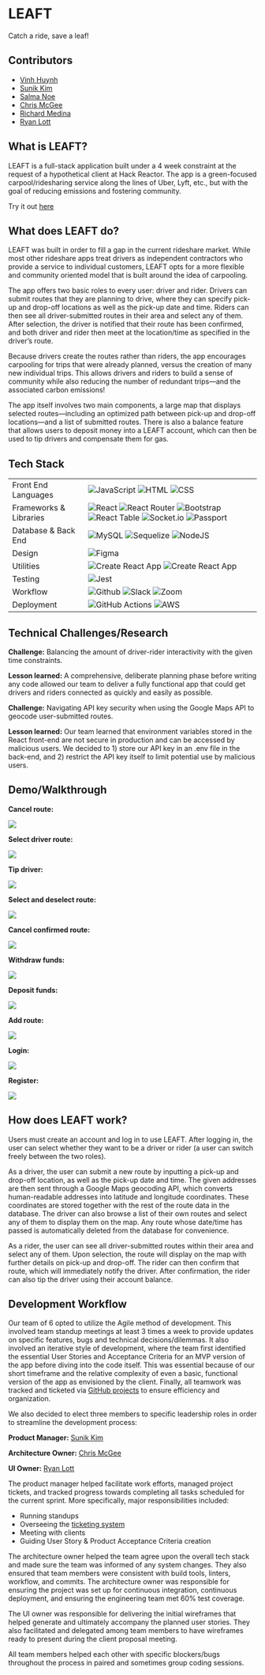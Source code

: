 # LEAFT
Catch a ride, save a leaf!

## Contributors
- [Vinh Huynh](https://github.com/VinhH2402)
- [Sunik Kim](https://github.com/sunikkim)
- [Salma Noe](https://github.com/Sanoe9)
- [Chris McGee](https://github.com/cmac0351)
- [Richard Medina](https://github.com/richard960)
- [Ryan Lott](https://github.com/ryanclott)

## What is LEAFT?
LEAFT is a full-stack application built under a 4 week constraint at the request of a hypothetical client at Hack Reactor. The app is a green-focused carpool/ridesharing service along the lines of Uber, Lyft, etc., but with the goal of reducing emissions and fostering community.

Try it out [here](bit.ly/leaft-app)

## What does LEAFT do?
LEAFT was built in order to fill a gap in the current rideshare market. While most other rideshare apps treat drivers as independent contractors who provide a service to individual customers, LEAFT opts for a more flexible and community oriented model that is built around the idea of carpooling.

The app offers two basic roles to every user: driver and rider. Drivers can submit routes that they are planning to drive, where they can specify pick-up and drop-off locations as well as the pick-up date and time. Riders can then see all driver-submitted routes in their area and select any of them. After selection, the driver is notified that their route has been confirmed, and both driver and rider then meet at the location/time as specified in the driver’s route.

Because drivers create the routes rather than riders, the app encourages carpooling for trips that were already planned, versus the creation of many new individual trips. This allows drivers and riders to build a sense of community while also reducing the number of redundant trips—and the associated carbon emissions!

The app itself involves two main components, a large map that displays selected routes—including an optimized path between pick-up and drop-off locations—and a list of submitted routes. There is also a balance feature that allows users to deposit money into a LEAFT account, which can then be used to tip drivers and compensate them for gas.

## Tech Stack
<table>
  <tbody>
    <tr>
      <td>Front End Languages</td>
      <td>
        <img alt="JavaScript" src="https://img.shields.io/badge/-Javascript-F7DF1E?style=for-the-badge&labelColor=black&logo=javascript&logoColor=F7DF1E" />
        <img alt="HTML" src="https://img.shields.io/badge/-HTML%205-E34F26?style=for-the-badge&labelColor=black&logo=html5&logoColor=E34F26" />
        <img alt="CSS" src="https://img.shields.io/badge/-SASS-CC6699?style=for-the-badge&labelColor=black&logo=html5&logoColor=CC6699" />
      </td>
    </tr>
    <tr>
      <td>Frameworks & Libraries</td>
      <td>
        <img alt="React" src="https://img.shields.io/badge/react-61DAFB?&style=for-the-badge&logo=react&labelColor=black&logoColor=61DAFB" />
        <img alt="React Router" src="https://img.shields.io/badge/react%20router-CA4245?&style=for-the-badge&logo=react-router&labelColor=black&logoColor=CA4245" />
        <img alt="Bootstrap" src="https://img.shields.io/badge/-Bootstrap-7952B3?style=for-the-badge&labelColor=black&logo=bootstrap&logoColor=7952B3" />
        <img alt="React Table" src="https://img.shields.io/badge/-React%20Table-FF4154?style=for-the-badge&labelColor=black&logo=react-table&logoColor=FF4154" />
        <img alt="Socket.io" src="https://img.shields.io/badge/-Socket.io-010101?style=for-the-badge&labelColor=black&logo=socket.io&logoColor=white" />
        <img alt="Passport" src="https://img.shields.io/badge/-Passport-34E27A?style=for-the-badge&labelColor=black&logo=passport&logoColor=34E27A" />
      </td>
    </tr>
      <td>Database & Back End</td>
      <td>
        <img alt="MySQL" src="https://img.shields.io/badge/mysql-4479A1?style=for-the-badge&logo=mysql&logoColor=white&labelColor=black"/>
        <img alt="Sequelize" src="https://img.shields.io/badge/-Sequelize-52B0E7?&style=for-the-badge&labelColor=black&logo=sequelize&logoColor=52B0E7"/>
        <img alt="NodeJS" src="https://img.shields.io/badge/-Node.js-339933?&style=for-the-badge&labelColor=black&logo=node.js&logoColor=339933"/>
      </td>
    </tr>
      <td>Design</td>
      <td>
        <img alt="Figma" src="https://img.shields.io/badge/Figma-F24E1E?style=for-the-badge&labelColor=black&logo=figma&logoColor=F24E1E" />
      </td>
    </tr>
    <tr>
      <td>Utilities</td>
      <td>
        <img alt="Create React App" src="https://img.shields.io/badge/create%20react%20app-09D3AC?&style=for-the-badge&logo=create-react-app&labelColor=black&logoColor=09D3AC" />
        <img alt="Create React App" src="https://img.shields.io/badge/npm-CB3837?&style=for-the-badge&logo=npm&labelColor=black&logoColor=09D3AC" />
      </td>
    </tr>
         <tr>
      <td>Testing</td>
      <td>
        <img alt="Jest" src="https://img.shields.io/badge/jest-C21325?&style=for-the-badge&logo=jest&labelColor=black&logoColor=C21325" />      
        </td>
    </tr>
     <tr>
      <td>Workflow</td>
      <td>
        <img alt="Github" src="https://img.shields.io/badge/GitHub-100000?style=for-the-badge&logo=github&logoColor=white"/>
        <img alt="Slack" src="https://img.shields.io/badge/Slack-4A154B?style=for-the-badge&logo=slack&logoColor=white"/>
        <img alt="Zoom" src="https://img.shields.io/badge/Zoom-2D8CFF?style=for-the-badge&logo=zoom&logoColor=white"/>
      </td>
    </tr>
    <tr>
      <td>Deployment</td>
      <td>
        <img alt="GitHub Actions" src="https://img.shields.io/badge/githubactions-2088FF?style=for-the-badge&labelColor=black&logo=githubactions&logoColor=2088FF"/>
        <img alt="AWS" src="https://img.shields.io/badge/Amazon_AWS-232F3E?style=for-the-badge&labelColor=black&logo=amazon-aws&logoColor=white" />
      </td>
    </tr>
  </tbody>
</table>

## Technical Challenges/Research
**Challenge:** Balancing the amount of driver-rider interactivity with the given time constraints.

**Lesson learned:** A comprehensive, deliberate planning phase before writing any code allowed our team to deliver a fully functional app that could get drivers and riders connected as quickly and easily as possible.

**Challenge:** Navigating API key security when using the Google Maps API to geocode user-submitted routes.

**Lesson learned:** Our team learned that environment variables stored in the React front-end are not secure in production and can be accessed by malicious users. We decided to 1) store our API key in an .env file in the back-end, and 2) restrict the API key itself to limit potential use by malicious users.

## Demo/Walkthrough
**Cancel route:**

![](https://drive.google.com/uc?export=view&id=1oAqiesMR5tvSxN_Lje_iIuRlpSyNV0br)

**Select driver route:**

![](https://drive.google.com/uc?export=view&id=1bzWGJ87aXJAtgVTwHfUOf3qpBX97EEWH)

**Tip driver:**

![](https://drive.google.com/uc?export=view&id=1l09tZCvw6NbfdO6A1bNBpJyzMXf--516)

**Select and deselect route:**

![](https://drive.google.com/uc?export=view&id=1BcDCRZUfmFQ5z9NDzQ0sWTc5TxsjoLoq)

**Cancel confirmed route:**

![](https://drive.google.com/uc?export=view&id=1GN0TjizlyUZ4cKjo2HwWZ-xWg9Q99bOC)

**Withdraw funds:**

![](https://drive.google.com/uc?export=view&id=1g2aqYyK-g3_FFqmRHkqqprwfI6e6k_op)

**Deposit funds:**

![](https://drive.google.com/uc?export=view&id=1HWDAjSbXQKHHVghsMCujbEK8qaAmSb0J)

**Add route:**

![](https://drive.google.com/uc?export=view&id=1lwh_zFNn1XgdyoWepQK-gj-EBSzNfD1Q)

**Login:**

![](https://drive.google.com/uc?export=view&id=1pCWNyTNixuOpt3DXSFmY8jSaUryFksc5)

**Register:**

![](https://drive.google.com/uc?export=view&id=1u-LOa6soiLDIPXPbLy-segkycTCm_RaN)

## How does LEAFT work?
Users must create an account and log in to use LEAFT. After logging in, the user can select whether they want to be a driver or rider (a user can switch freely between the two roles).

As a driver, the user can submit a new route by inputting a pick-up and drop-off location, as well as the pick-up date and time. The given addresses are then sent through a Google Maps geocoding API, which converts human-readable addresses into latitude and longitude coordinates. These coordinates are stored together with the rest of the route data in the database. The driver can also browse a list of their own routes and select any of them to display them on the map. Any route whose date/time has passed is automatically deleted from the database for convenience.

As a rider, the user can see all driver-submitted routes within their area and select any of them. Upon selection, the route will display on the map with further details on pick-up and drop-off. The rider can then confirm that route, which will immediately notify the driver. After confirmation, the rider can also tip the driver using their account balance.

## Development Workflow
Our team of 6 opted to utilize the Agile method of development. This involved team standup meetings at least 3 times a week to provide updates on specific features, bugs and technical decisions/dilemmas. It also involved an iterative style of development, where the team first identified the essential User Stories and Acceptance Criteria for an MVP version of the app before diving into the code itself. This was essential because of our short timeframe and the relative complexity of even a basic, functional version of the app as envisioned by the client. Finally, all teamwork was tracked and ticketed via [GitHub projects](https://github.com/BOC-LightSalmon/hr-rpp29-leaft/projects/1) to ensure efficiency and organization.

We also decided to elect three members to specific leadership roles in order to streamline the development process:

**Product Manager:** [Sunik Kim](https://github.com/sunikkim)

**Architecture Owner:** [Chris McGee](https://github.com/cmac0351)

**UI Owner:** [Ryan Lott](https://github.com/ryanlott168)

The product manager helped facilitate work efforts, managed project tickets, and tracked progress towards completing all tasks scheduled for the current sprint. More specifically, major responsibilities included:

- Running standups
- Overseeing the [ticketing system](https://github.com/BOC-LightSalmon/hr-rpp29-leaft/projects/1)
- Meeting with clients
- Guiding User Story & Product Acceptance Criteria creation

The architecture owner helped the team agree upon the overall tech stack and made sure the team was informed of any system changes. They also ensured that team members were consistent with build tools, linters, workflow, and commits. The architecture owner was responsible for ensuring the project was set up for continuous integration, continuous deployment, and ensuring the engineering team met 60% test coverage.

The UI owner was responsible for delivering the initial wireframes that helped generate and ultimately accompany the planned user stories. They also facilitated and delegated among team members to have wireframes ready to present during the client proposal meeting.

All team members helped each other with specific blockers/bugs throughout the process in paired and sometimes group coding sessions.
